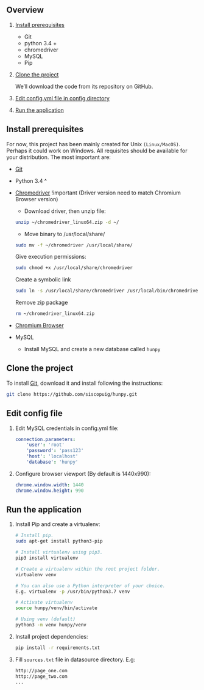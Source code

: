 

## Overview

1. [Install prerequisites](#install-prerequisites)

    - Git
    - python 3.4 +
    - chromedriver
    - MySQL
    - Pip


2. [Clone the project](#clone-the-project)
    
    We’ll download the code from its repository on GitHub.
    
3. [Edit config.yml file in config directory](#edit-config-file)

4. [Run the application](#run-app)


## Install prerequisites

For now, this project has been mainly created for Unix `(Linux/MacOS)`. Perhaps it could work on Windows.
All requisites should be available for your distribution. The most important are:

* [Git](https://git-scm.com/downloads)

* Python 3.4 ^ 

* [Chromedriver](http://chromedriver.chromium.org/) !important (Driver version need to match Chromium Browser version) 
    - Download driver, then unzip file:
    ````sh
    unzip ~/chromedriver_linux64.zip -d ~/
    ````
    - Move binary to /usr/local/share/
    ````sh     
    sudo mv -f ~/chromedriver /usr/local/share/
    ````
    Give execution permissions:
    ````sh
    sudo chmod +x /usr/local/share/chromedriver
    ````
    Create a symbolic link
    ````sh
    sudo ln -s /usr/local/share/chromedriver /usr/local/bin/chromedriver
    ````
    Remove zip package
    ````sh
    rm ~/chromedriver_linux64.zip
    ````

* [Chromium Browser](https://www.chromium.org/getting-involved/download-chromium)


* MySQL

    - Install MySQL and create a new database called `hunpy` 


## Clone the project

To install [Git](http://git-scm.com/book/en/v2/Getting-Started-Installing-Git), 
download it and install following the instructions:

```sh
git clone https://github.com/siscopuig/hunpy.git
```


## Edit config file

1. Edit MySQL credentials in config.yml file:
    ````yaml
    connection.parameters:
        'user': 'root'
        'password': 'pass123'
        'host': 'localhost'
        'database': 'hunpy'
    ````
2. Configure browser viewport (By default is 1440x990):
    ````yaml
    chrome.window.width: 1440
    chrome.window.height: 990
    ````


## Run the application

1. Install Pip and create a virtualenv:

    ````sh
    # Install pip.
    sudo apt-get install python3-pip
    
    # Install virtualenv using pip3.
    pip3 install virtualenv
    
    # Create a virtualenv within the root project folder.
    virtualenv venv
    
    # You can also use a Python interpreter of your choice.
    E.g. virtualenv -p /usr/bin/python3.7 venv
    
    # Activate virtualenv
    source hunpy/venv/bin/activate
    
    # Using venv (default)    
    python3 -m venv hunpy/venv
    ````
    
2. Install project dependencies:

    ````sh
    pip install -r requirements.txt
    ````
    
3. Fill `sources.txt` file in datasource directory. E.g:
    ````txt
    http://page_one.com
    http://page_two.com
    ...
    ````
    
    

    

    
    
    
   

    










 